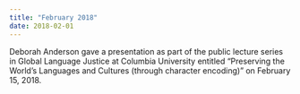 ```yaml
---
title: "February 2018"
date: 2018-02-01
---
```


Deborah Anderson gave a presentation as part of the public lecture series in Global Language Justice at Columbia University entitled “Preserving the World’s Languages and Cultures (through character encoding)” on February 15, 2018.